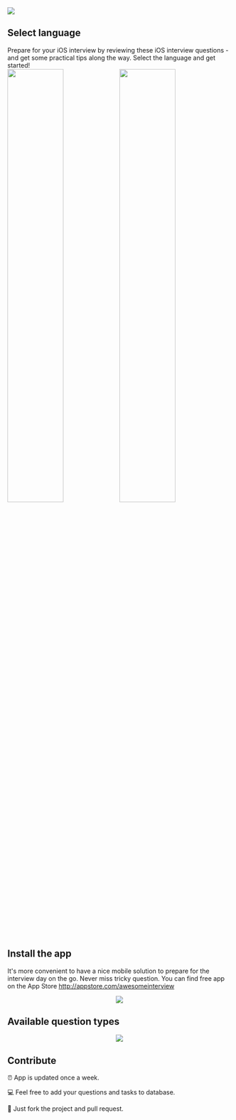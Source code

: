 
<img src="https://github.com/dashvlas/awesome-ios-interview/blob/master/Resources/Main.png">

## Select language
Prepare for your iOS interview by reviewing these iOS interview questions - and get some practical tips along the way.
Select the language and get started!  
<a href="https://github.com/dashvlas/awesome-ios-interview/blob/master/Resources/Russian.md"><img src="https://github.com/dashvlas/awesome-ios-interview/blob/master/Resources/Artboard-filled-left.png" width=50%></a><a href="https://github.com/dashvlas/awesome-ios-interview/blob/master/Resources/English.md"><img src="https://github.com/dashvlas/awesome-ios-interview/blob/master/Resources/Artboard-filled-right.png" width=50%></a>

## Install the app  
It's more convenient to have a nice mobile solution to prepare for the interview day on the go. Never miss tricky question. You can find free app on the App Store http://appstore.com/awesomeinterview   
<p align="center"><img src="https://github.com/dashvlas/awesome-ios-interview/blob/master/Resources/Devices.jpg"></p>

## Available question types
<p align="center"><img src="https://github.com/dashvlas/awesome-ios-interview/blob/master/Resources/Available QA types.png"></p>

## Contribute
⏰ App is updated once a week.

💻 Feel free to add your questions and tasks to database.

🚀 Just fork the project and pull request.
